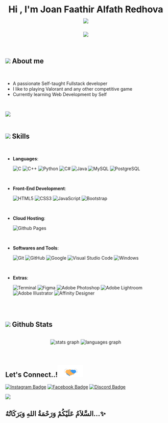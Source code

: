 
<h1 align="center"><b>Hi , I'm Joan Faathir Alfath Redhova </b><img src="https://media.giphy.com/media/hvRJCLFzcasrR4ia7z/giphy.gif" width="35"></h1>
<!-- Assalamualaikum Warahmatullahi Wabarakatuh -->
<p align="center">
  <a href="https://github.com/DenverCoder1/readme-typing-svg"><img src="https://readme-typing-svg.herokuapp.com?font=Time+New+Roman&color=cyan&size=25&center=true&vCenter=true&width=600&height=100&lines=Assalamualaikum+Warahmatullah+Wabarakatuh..&hearts;++;Self-taught+Fullstack+Developer,;Software+Engineering+Student,;Valorant+Player,;Active+Learner,;Love+to+learn+new+stuffs..<3"></a>
</p>

<br>
	
## <picture><img src = "https://jmp.sh/s/EaSPSOHrfFcBajfpeXWM" width = 50px></picture> **About me**
<br>

- A passionate Self-taught Fullstack developer
- I like to playing Valorant and any other competitive game
- Currently learning Web Development by Self

<br>

<img src="https://user-images.githubusercontent.com/73097560/115834477-dbab4500-a447-11eb-908a-139a6edaec5c.gif"><br><br>

## <img src="https://media2.giphy.com/media/QssGEmpkyEOhBCb7e1/giphy.gif?cid=ecf05e47a0n3gi1bfqntqmob8g9aid1oyj2wr3ds3mg700bl&rid=giphy.gif" width ="25"><b> Skills</b>
<br>

<p align="center">

- **Languages**:
    
    ![C](https://img.shields.io/badge/C%20-%232370ED.svg?style=for-the-badge&logo=c&logoColor=white)
    ![C++](https://img.shields.io/badge/C++%20-%2300599C.svg?style=for-the-badge&logo=c%2B%2B&logoColor=white)
    ![Python](https://img.shields.io/badge/Python%20-%2314354C.svg?style=for-the-badge&logo=python&logoColor=white)
    ![C#](https://img.shields.io/badge/C%23-239120?style=for-the-badge&logo=c-sharp&logoColor=white)
    ![Java](https://img.shields.io/badge/Java-ED8B00?style=for-the-badge&logo=openjdk&logoColor=white)
    ![MySQL](https://img.shields.io/badge/mysql-D1E9F6.svg?style=for-the-badge&logo=mysql&logoColor=black)
    ![PostgreSQL](https://img.shields.io/badge/PostgreSQL-316192?style=for-the-badge&logo=postgresql&logoColor=white)

<br>   
    
- **Front-End Development**:

   ![HTML5](https://img.shields.io/badge/HTML5%20-%23E34F26.svg?style=for-the-badge&logo=html5&logoColor=white)
   ![CSS3](https://img.shields.io/badge/CSS%20-%231572B6.svg?style=for-the-badge&logo=css3&logoColor=white)
   ![JavaScript](https://img.shields.io/badge/JavaScript%20-%23F7DF1E.svg?style=for-the-badge&logo=javascript&logoColor=black)
   ![Bootstrap](https://img.shields.io/badge/Bootstrap-563D7C?style=for-the-badge&logo=bootstrap&logoColor=white)

<br>

- **Cloud Hosting**:

    ![Github Pages](https://img.shields.io/badge/GitHub%20Pages-%23327FC7.svg?style=for-the-badge&logo=github&logoColor=white)
    
<br>

- **Softwares and Tools**:

    ![Git](https://img.shields.io/badge/git-%23F05033.svg?style=for-the-badge&logo=git&logoColor=white)
    ![GitHub](https://img.shields.io/badge/github-%23121011.svg?style=for-the-badge&logo=github&logoColor=white)
    ![Google](https://img.shields.io/badge/google-%234285F4.svg?style=for-the-badge&logo=google&logoColor=white)
    ![Visual Studio Code](https://img.shields.io/badge/Visual_Studio_Code-0078D4?style=for-the-badge&logo=visual%20studio%20code&logoColor=white)
    ![Windows](https://img.shields.io/badge/Windows-0078D6?style=for-the-badge&logo=windows&logoColor=white)
  

<br>

- **Extras**:

  ![Terminal](https://img.shields.io/badge/Terminal-%23054020?style=for-the-badge&logo=gnu-bash&logoColor=white)
  ![Figma](https://img.shields.io/badge/figma-eaeaea.svg?style=for-the-badge&logo=figma&logoColor=black)
  ![Adobe Photoshop](https://img.shields.io/badge/Adobe%20Photoshop-161D6F.svg?style=for-the-badge&logo=Adobe%20Photoshop&logoColor=white)
  ![Adobe Lightroom](https://img.shields.io/badge/Adobe%20Lightroom-31A8FF?style=for-the-badge&logo=Adobe%20Lightroom&logoColor=white)
  ![Adobe Illustrator](https://img.shields.io/badge/Adobe%20Illustrator-FF9A00?style=for-the-badge&logo=adobe%20illustrator&logoColor=white)
  ![Affinity Designer](https://img.shields.io/badge/affinitydesginer-%231B72BE.svg?style=for-the-badge&logo=affinity-designer&logoColor=white)

<br>
<br>

## <img src="https://media.giphy.com/media/iY8CRBdQXODJSCERIr/giphy.gif" width="35"><b> Github Stats </b>
<br>
<div align="center">
  <img src="https://github-readme-stats.vercel.app/api?username=joanfaathir-ar&hide_title=false&hide_rank=true&show_icons=true&include_all_commits=true&count_private=true&disable_animations=false&theme=monokai&locale=en&hide_border=false&order=1&custom_title=Joan%20Github%20Stats" height="150" alt="stats graph"  />
  <img src="https://github-readme-stats.vercel.app/api/top-langs?username=joanfaathir-ar&locale=en&hide_title=false&layout=compact&card_width=320&langs_count=8&theme=monokai&hide_border=false&order=2&custom_title=Joan%20Most%20Used%20Language" height="150" alt="languages graph"  />
</div>
<br>
<br>

## <b> Let's Connect..!</b><img src="https://github.com/0xAbdulKhalid/0xAbdulKhalid/raw/main/assets/mdImages/handshake.gif" width ="80">

  [![Instagram Badge](https://img.shields.io/badge/jojoan.n-E4405F?style=for-the-badge&logo=instagram&logoColor=white)](https://www.instagram.com/jojoan.n/)
  [![Facebook Badge](https://img.shields.io/badge/Joan-1877F2?style=for-the-badge&logo=facebook&logoColor=white)](https://www.facebook.com/joan.wayaw?mibextid=ZbWKwL)
  [![Discord Badge](https://img.shields.io/badge/Discord-7289DA?style=for-the-badge&logo=discord&logoColor=white)](https://discord.com/users/868301805874987058/)

<img src="https://user-images.githubusercontent.com/73097560/115834477-dbab4500-a447-11eb-908a-139a6edaec5c.gif">


## <b>السَّلاَمُ عَلَيْكُمْ وَرَحْمَةُ اللهِ وَبَرَكَاتُهُ...✨</b>

</div>
